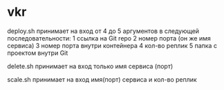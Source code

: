 # vkr
deploy.sh принимает на вход от 4 до 5 аргументов в следующей последовательности:
1 ссылка на Git repo
2 номер порта (он же имя сервиса)
3 номер порта внутри контейнера
4 кол-во реплик
5 папка с проектом внутри Git

delete.sh принимает на вход только имя сервиса (порт)

scale.sh принимает на вход имя(порт) сервиса и кол-во реплик
